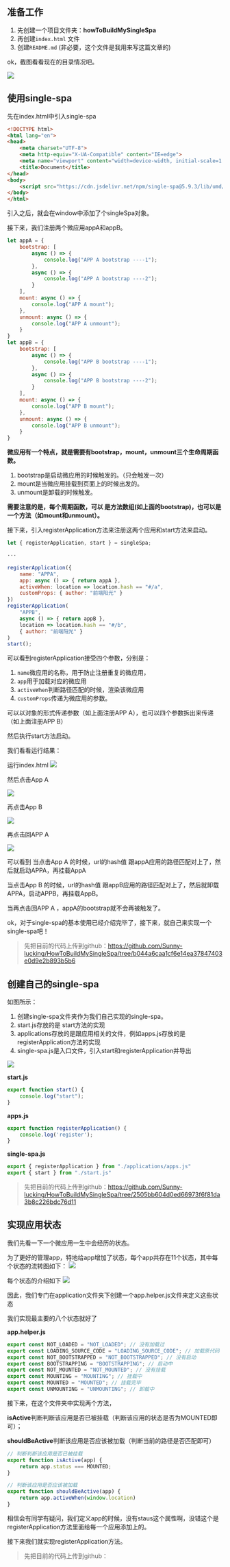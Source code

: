 ## 准备工作
1. 先创建一个项目文件夹：**howToBuildMySingleSpa**
2. 再创建`index.html` 文件
3. 创建`README.md` (非必要，这个文件是我用来写这篇文章的)

ok，截图看看现在的目录情况吧。


![](https://files.mdnice.com/user/3934/2ed4d194-d850-4cb4-8fc1-7c9fb94d4426.png)

## 使用single-spa
先在index.html中引入single-spa

```html
<!DOCTYPE html>
<html lang="en">
<head>
    <meta charset="UTF-8">
    <meta http-equiv="X-UA-Compatible" content="IE=edge">
    <meta name="viewport" content="width=device-width, initial-scale=1.0">
    <title>Document</title>
</head>
<body>
    <script src="https://cdn.jsdelivr.net/npm/single-spa@5.9.3/lib/umd/single-spa.min.js"></script>
</body>
</html>
```
引入之后，就会在window中添加了个singleSpa对象。

接下来，我们注册两个微应用appA和appB。


```js
let appA = {
    bootstrap: [
        async () => {
            console.log("APP A bootstrap ----1");
        },
        async () => {
            console.log("APP A bootstrap ----2");
        }
    ],
    mount: async () => {
        console.log("APP A mount");
    },
    unmount: async () => {
        console.log("APP A unmount");
    }
}
let appB = {
    bootstrap: [
        async () => {
            console.log("APP B bootstrap ----1");
        },
        async () => {
            console.log("APP B bootstrap ----2");
        }
    ],
    mount: async () => {
        console.log("APP B mount");
    },
    unmount: async () => {
        console.log("APP B unmount");
    }
}
```

**微应用有一个特点，就是需要有bootstrap，mount，unmount三个生命周期函数。**

1. bootstrap是启动微应用的时候触发的。（只会触发一次）
2. mount是当微应用挂载到页面上的时候出发的。
3. unmount是卸载的时候触发。

**需要注意的是，每个周期函数，可以 是方法数组(如上面的bootstrap)，也可以是一个方法（如mount和unmount）。**

接下来，引入registerApplication方法来注册这两个应用和start方法来启动。

```js
let { registerApplication, start } = singleSpa;

···

registerApplication({
    name: "APPA",
    app: async () => { return appA },
    activeWhen: location => location.hash == "#/a",
    customProps: { author: "前端阳光" }
})
registerApplication(
    "APPB",
    async () => { return appB },
    location => location.hash == "#/b",
    { author: "前端阳光" }
)
start();
```
可以看到registerApplication接受四个参数，分别是：
1. `name`微应用的名称，用于防止注册重复的微应用，
2. `app`用于加载对应的微应用
3. `activeWhen`判断路径匹配的时候，渲染该微应用
4. `customProps`传递为微应用的参数。

可以以对象的形式传递参数（如上面注册APP A），也可以四个参数拆出来传递（如上面注册APP B）

然后执行start方法启动。

我们看看运行结果：

运行index.html
![](https://files.mdnice.com/user/3934/621a8c22-5b7e-4973-803d-5501797eb9f4.png)

然后点击App A


![](https://files.mdnice.com/user/3934/7cb3d5f0-048f-47b5-a1eb-9afee7c37009.png)

再点击App B

![](https://files.mdnice.com/user/3934/db0ab609-3b4b-4ad0-ad3b-812227299250.png)

再点击回APP A

![](https://files.mdnice.com/user/3934/039fb2e7-80f6-4e69-9b41-aa1f29ed4d4b.png)

可以看到 当点击App A 的时候，url的hash值 跟appA应用的路径匹配对上了，然后就启动APPA，再挂载AppA

当点击App B 的时候，url的hash值 跟appB应用的路径匹配对上了，然后就卸载APPA，启动APPB，再挂载AppB。

当再点击回APP A ，appA的bootstrap就不会再被触发了。

ok，对于single-spa的基本使用已经介绍完毕了，接下来，就自己来实现一个single-spa吧！

>先把目前的代码上传到github：https://github.com/Sunny-lucking/HowToBuildMySingleSpa/tree/b044a6caa1cf6e14ea37847403e0d9e2b893b5b6

## 创建自己的single-spa

如图所示：
1. 创建single-spa文件夹作为我们自己实现的single-spa。
2. start.js存放的是 start方法的实现
3. applications存放的是跟应用相关的文件，例如apps.js存放的是registerApplication方法的实现
4. single-spa.js是入口文件，引入start和registerApplication并导出

![](https://files.mdnice.com/user/3934/607ad2ee-136c-44a2-b504-266aa7e5e175.png)

**start.js**


```js
export function start() {
    console.log("start");
}
```

**apps.js**

```js
export function registerApplication() {
    console.log('register');
}
```
**single-spa.js**

```js
export { registerApplication } from "./applications/apps.js"
export { start } from "./start.js"
```
>先把目前的代码上传到github：https://github.com/Sunny-lucking/HowToBuildMySingleSpa/tree/2505bb604d0ed66973f6f81da3b8c226bdc76d11

## 实现应用状态

我们先看一下一个微应用一生中会经历的状态。

为了更好的管理app，特地给app增加了状态，每个app共存在11个状态，其中每个状态的流转图如下：
![](https://files.mdnice.com/user/3934/0d79169b-eb1b-4a89-ace4-82d9de82a345.png)

每个状态的介绍如下
![](https://files.mdnice.com/user/3934/474914e5-e94d-46aa-bb6e-db5ad8df8f7e.png)

因此，我们专门在application文件夹下创建一个app.helper.js文件来定义这些状态

我们实现最主要的八个状态就好了

**app.helper.js**

```js
export const NOT_LOADED = "NOT_LOADED"; // 没有加载过
export const LOADING_SOURCE_CODE = "LOADING_SOURCE_CODE"; // 加载原代码
export const NOT_BOOTSTRAPPED = "NOT_BOOTSTRAPPED"; // 没有启动
export const BOOTSTRAPPING = "BOOTSTRAPPING"; // 启动中
export const NOT_MOUNTED = "NOT_MOUNTED"; // 没有挂载
export const MOUNTING = "MOUNTING"; // 挂载中
export const MOUNTED = "MOUNTED"; // 挂载完毕
export const UNMOUNTING = "UNMOUNTING"; // 卸载中
```
接下来，在这个文件夹中实现两个方法，

**isActive**判断判断该应用是否已被挂载（判断该应用的状态是否为MOUNTED即可）；

**shouldBeActive**判断该应用是否应该被加载（判断当前的路径是否匹配即可）


```js
// 判断判断该应用是否已被挂载
export function isActive(app) {
    return app.status === MOUNTED;
}

// 判断该应用是否应该被加载
export function shouldBeActive(app) {
    return app.activeWhen(window.location)
}
```

相信会有同学有疑问，我们定义app的时候，没有staus这个属性啊，没错这个是registerApplication方法里面给每一个应用添加上的。

接下来我们就实现registerApplication方法。

>先把目前的代码上传到github：